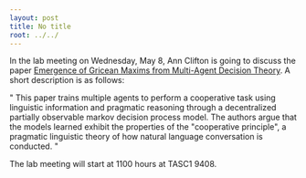```yaml
---
layout: post
title: No title
root: ../../
---
```


In the lab meeting on Wednesday, May 8, Ann Clifton is going to discuss the paper <a href="http://nlp.stanford.edu/pubs/cards-naacl2013.pdf">Emergence of Gricean Maxims from Multi-Agent Decision Theory</a>. A short description is as follows: 

" This paper trains multiple agents to perform a cooperative task using linguistic information and pragmatic reasoning through a decentralized partially observable markov decision process model.  The authors argue that the models learned exhibit the properties of the "cooperative principle", a pragmatic linguistic theory of how natural language conversation is conducted. "

The lab meeting will start at 1100 hours at TASC1 9408.
